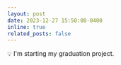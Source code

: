 ```yaml
---
layout: post
date: 2023-12-27 15:50:00-0400
inline: true
related_posts: false
---
```

💡 I'm starting my graduation project.
